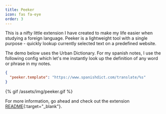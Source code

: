 ```yaml
---
title: Peeker
icon: fas fa-eye
order: 3
---
```


This is a nifty little extension I have created to make my life easier when studying a foreign language. 
Peeker is a lightweight tool with a single purpose - quickly lookup currently selected text on a predefined website.

The demo below uses the Urban Dictionary. For my spanish notes, I use the following config which let's me instantly
look up the definition of any word or phrase in my notes.

```json
{
  "peeker.template": "https://www.spanishdict.com/translate/%s"
}
```

{% gif /assets/img/peeker.gif %}

For more information, go ahead and check out the extension [README](https://marketplace.visualstudio.com/items?itemName=frenya.vscode-peeker){:target="_blank"}.

